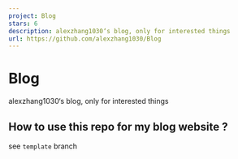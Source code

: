 ```yaml
---
project: Blog
stars: 6
description: alexzhang1030‘s blog, only for interested things
url: https://github.com/alexzhang1030/Blog
---
```


Blog
====

alexzhang1030‘s blog, only for interested things

How to use this repo for my blog website ?
------------------------------------------

see `template` branch
